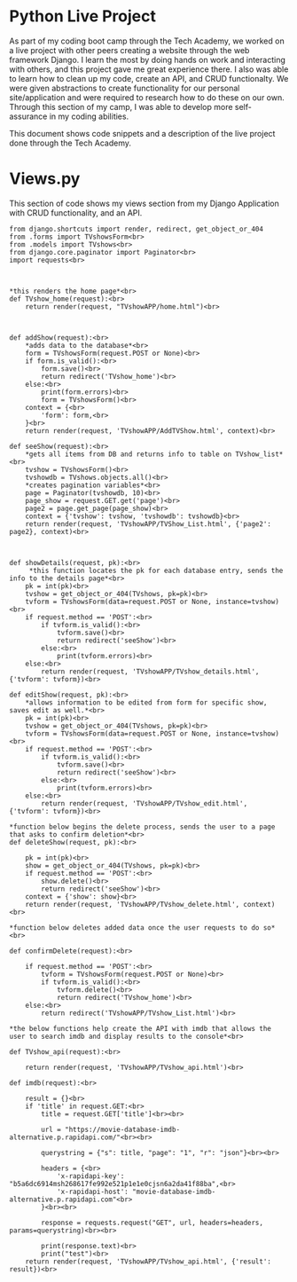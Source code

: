 # Python Live Project
As part of my coding boot camp through the Tech Academy, we worked on a live project with other peers creating a website through the web framework Django. I learn the most by doing hands on work and interacting with others, and this project gave me great experience there. I also was able to learn how to clean up my code, create an API, and CRUD functionalty. We were given abstractions to create functionality for our personal site/application and were required to research how to do these on our own. Through this section of my camp, I was able to develop more self-assurance in my coding abilities. 

This document shows code snippets and a description of the live project done through the Tech Academy.

# Views.py

This section of code shows my views section from my Django Application with CRUD functionality, and an API.

    from django.shortcuts import render, redirect, get_object_or_404
    from .forms import TVshowsForm<br>
    from .models import TVshows<br>
    from django.core.paginator import Paginator<br>
    import requests<br>



    *this renders the home page*<br>
    def TVshow_home(request):<br>
        return render(request, "TVshowAPP/home.html")<br>



    def addShow(request):<br>
        *adds data to the database*<br>
        form = TVshowsForm(request.POST or None)<br>
        if form.is_valid():<br>
            form.save()<br>
            return redirect('TVshow_home')<br>
        else:<br>
            print(form.errors)<br>
            form = TVshowsForm()<br>
        context = {<br>
            'form': form,<br>
        }<br>
        return render(request, 'TVshowAPP/AddTVShow.html', context)<br>

    def seeShow(request):<br>
        *gets all items from DB and returns info to table on TVshow_list*<br>
        tvshow = TVshowsForm()<br>
        tvshowdb = TVshows.objects.all()<br>
        *creates pagination variables*<br>
        page = Paginator(tvshowdb, 10)<br>
        page_show = request.GET.get('page')<br>
        page2 = page.get_page(page_show)<br>
        context = {'tvshow': tvshow, 'tvshowdb': tvshowdb}<br>
        return render(request, 'TVshowAPP/TVShow_List.html', {'page2': page2}, context)<br>



    def showDetails(request, pk):<br>
         *this function locates the pk for each database entry, sends the info to the details page*<br>
        pk = int(pk)<br>
        tvshow = get_object_or_404(TVshows, pk=pk)<br>
        tvform = TVshowsForm(data=request.POST or None, instance=tvshow)<br>
        if request.method == 'POST':<br>
            if tvform.is_valid():<br>
                tvform.save()<br>
                return redirect('seeShow')<br>
            else:<br>
                print(tvform.errors)<br>
        else:<br>
            return render(request, 'TVshowAPP/TVshow_details.html', {'tvform': tvform})<br>

    def editShow(request, pk):<br>
        *allows information to be edited from form for specific show, saves edit as well.*<br>    
        pk = int(pk)<br>
        tvshow = get_object_or_404(TVshows, pk=pk)<br>
        tvform = TVshowsForm(data=request.POST or None, instance=tvshow)<br>
        if request.method == 'POST':<br>
            if tvform.is_valid():<br>
                tvform.save()<br>
                return redirect('seeShow')<br>
            else:<br>
                print(tvform.errors)<br>
        else:<br>
            return render(request, 'TVshowAPP/TVshow_edit.html', {'tvform': tvform})<br>
    
    *function below begins the delete process, sends the user to a page that asks to confirm deletion*<br>
    def deleteShow(request, pk):<br>

        pk = int(pk)<br>
        show = get_object_or_404(TVshows, pk=pk)<br>
        if request.method == 'POST':<br>
            show.delete()<br>
            return redirect('seeShow')<br>
        context = {'show': show}<br>
        return render(request, 'TVshowAPP/TVshow_delete.html', context)<br>

    *function below deletes added data once the user requests to do so*<br>

    def confirmDelete(request):<br>

        if request.method == 'POST':<br>
            tvform = TVshowsForm(request.POST or None)<br>
            if tvform.is_valid():<br>
                tvform.delete()<br>
                return redirect('TVshow_home')<br>
        else:<br>
            return redirect('TVshowAPP/TVshow_List.html')<br>

    *the below functions help create the API with imdb that allows the user to search imdb and display results to the console*<br>

    def TVshow_api(request):<br>

        return render(request, 'TVshowAPP/TVshow_api.html')<br>

    def imdb(request):<br>

        result = {}<br>
        if 'title' in request.GET:<br>
            title = request.GET['title']<br><br>

            url = "https://movie-database-imdb-alternative.p.rapidapi.com/"<br><br>

            querystring = {"s": title, "page": "1", "r": "json"}<br><br>

            headers = {<br>
                'x-rapidapi-key': "b5a6dc6914msh268617fe992e521p1e1e0cjsn6a2da41f88ba",<br>
                'x-rapidapi-host': "movie-database-imdb-alternative.p.rapidapi.com"<br>
            }<br><br>

            response = requests.request("GET", url, headers=headers, params=querystring)<br><br>

            print(response.text)<br>
            print("test")<br>
        return render(request, 'TVshowAPP/TVshow_api.html', {'result': result})<br>
